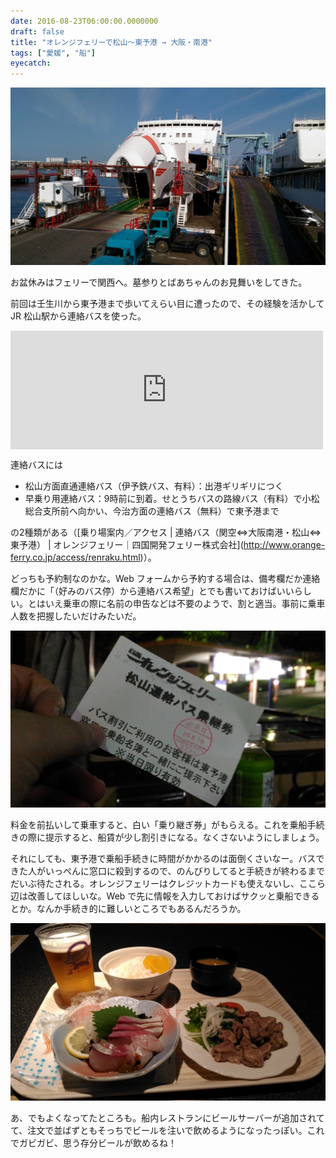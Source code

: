 ```yaml
---
date: 2016-08-23T06:00:00.0000000
draft: false
title: "オレンジフェリーで松山～東予港 → 大阪・南港"
tags: ["愛媛", "船"]
eyecatch: 
---
```

<p><span itemscope itemtype="http://schema.org/Photograph"><img src="20160811075142.jpg" alt="f:id:daruyanagi:20160811075142j:plain" title="f:id:daruyanagi:20160811075142j:plain" class="hatena-fotolife" itemprop="image"></span></p><p>お盆休みはフェリーで関西へ。墓参りとばあちゃんのお見舞いをしてきた。</p><p>前回は壬生川から東予港まで歩いてえらい目に遭ったので、その経験を活かして JR 松山駅から連絡バスを使った。</p><p><iframe src="https://hatenablog-parts.com/embed?url=https%3A%2F%2Fblog.daruyanagi.jp%2Fentry%2F2016%2F04%2F11%2F181901" title="壬生川駅から東予港まで歩くのは正直お勧めしない - だるろぐ" class="embed-card embed-blogcard" scrolling="no" frameborder="0" style="display: block; width: 100%; height: 190px; max-width: 500px; margin: 10px 0px;"></iframe></p><p>連絡バスには</p>

<ul>
<li>松山方面直通連絡バス（伊予鉄バス、有料）：出港ギリギリにつく</li>
<li>早乗り用連絡バス：9時前に到着。せとうちバスの路線バス（有料）で小松総合支所前へ向かい、今治方面の連絡バス（無料）で東予港まで</li>
</ul><p>の2種類がある（[乗り場案内／アクセス | 連絡バス（関空⇔大阪南港・松山⇔東予港） | オレンジフェリー｜四国開発フェリー株式会社](<a href="http://www.orange-ferry.co.jp/access/renraku.html">http://www.orange-ferry.co.jp/access/renraku.html</a>)）。</p><p>どっちも予約制なのかな。Web フォームから予約する場合は、備考欄だか連絡欄だかに「（好みのバス停）から連絡バス希望」とでも書いておけばいいらしい。とはいえ乗車の際に名前の申告などは不要のようで、割と適当。事前に乗車人数を把握したいだけみたいだ。</p><p><span itemscope itemtype="http://schema.org/Photograph"><img src="20160810201814.jpg" alt="f:id:daruyanagi:20160810201814j:plain" title="f:id:daruyanagi:20160810201814j:plain" class="hatena-fotolife" itemprop="image"></span></p><p>料金を前払いして乗車すると、白い「乗り継ぎ券」がもらえる。これを乗船手続きの際に提示すると、船賃が少し割引きになる。なくさないようにしましょう。</p><p>それにしても、東予港で乗船手続きに時間がかかるのは面倒くさいなー。バスできた人がいっぺんに窓口に殺到するので、のんびりしてると手続きが終わるまでだいぶ待たされる。オレンジフェリーはクレジットカードも使えないし、ここら辺は改善してほしいな。Web で先に情報を入力しておけばサクッと乗船できるとか。なんか手続き的に難しいところでもあるんだろうか。</p><p><span itemscope itemtype="http://schema.org/Photograph"><img src="20160810222720.jpg" alt="f:id:daruyanagi:20160810222720j:plain" title="f:id:daruyanagi:20160810222720j:plain" class="hatena-fotolife" itemprop="image"></span></p><p>あ、でもよくなってたところも。船内レストランにビールサーバーが追加されてて、注文で並ばずともそっちでビールを注いで飲めるようになったっぽい。これでガビガビ、思う存分ビールが飲めるね！</p>
